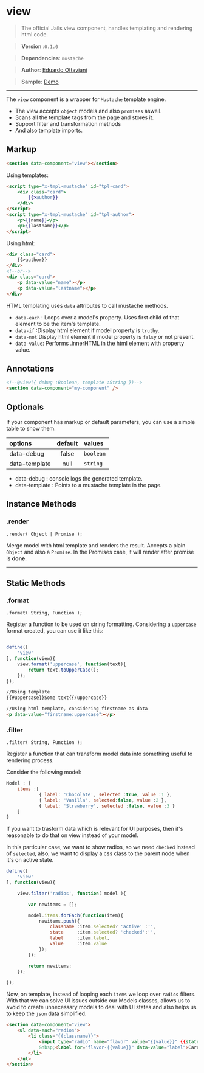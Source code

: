 # view

>The official Jails view component, handles templating and rendering html code.

>**Version** :`0.1.0`

>**Dependencies**: `mustache`

>**Author**: [Eduardo Ottaviani](//github.com/javiani)

>**Sample**: [Demo](//rawgit.com/jails-org/Components/master/my-component/sample/index.htm)


---

The `view` component is a wrapper for `Mustache` template engine.

- The view accepts `object` models and also `promises` aswell.
- Scans all the template tags from the page and stores it.
- Support filter and transformation methods
- And also template imports.

## Markup

```html
<section data-component="view"></section>
```

Using templates:
```html
<script type="x-tmpl-mustache" id="tpl-card">
	<div class="card">
		{{>author}}
	</div>
</script>
<script type="x-tmpl-mustache" id="tpl-author">
	<p>{{name}}</p>
	<p>{{lastname}}</p>
</script>

```

Using html:
```html
<div class="card">
	{{>author}}
</div>
<!--or-->
<div class="card">
	<p data-value="name"></p>
	<p data-value="lastname"></p>
</div>
```

HTML templating uses `data` attributes to call mustache methods.
- `data-each` : Loops over a model's property. Uses first child of that element to be the item's template.
- `data-if` :Display html element if model property is `truthy`.
- `data-not`:Display html element if model property is `falsy` or not present.
- `data-value`: Performs .innerHTML in the html element with property value.

## Annotations

```html
<!--@view({ debug :Boolean, template :String })-->
<section data-component="my-component" />
```

## Optionals

If your component has markup or default parameters, you can use a simple table to show them.

| options	   |	 default	  |		values   |
|:--------------|:----------------:|:------------
| data-debug    |	false		  |  `boolean`   |
| data-template |	null		  |  `string`    |

- data-debug : console logs the generated template.
- data-template : Points to a mustache template in the page.

## Instance Methods

### .render
	.render( Object | Promise );

Merge model with html template and renders the result. Accepts a plain `Object` and also a `Promise`. In the Promises case, it will render after promise is **done**.

---

## Static Methods

### .format
	.format( String, Function );

Register a function to be used on string formatting.
Considering a `uppercase` format created, you can use it like this:

```js

define([
    'view'
], function(view){
    view.format('uppercase', function(text){
        return text.toUpperCase();
    });
});
```

```html
//Using template
{{#uppercase}}Some text{{/uppercase}}

//Using html template, considering firstname as data
<p data-value="firstname:uppercase"></p>

```

### .filter
	.filter( String, Function );

Register a function that can transform model data into something useful to rendering process.

Consider the following model:

```js
Model :	{
	items :[
			{ label: 'Chocolate', selected :true, value :1 },
			{ label: 'Vanilla', selected:false, value :2 },
			{ label: 'Strawberry', selected :false, value :3 }
	]
}
```

If you want to trasform data which is relevant for UI purposes,
then it's reasonable to do that on view instead of your model.

In this particular case, we want to show radios, so we need `checked` instead of `selected`, also,
we want to display a css class to the parent node when it's on active state.

```js
define([
    'view'
], function(view){

	view.filter('radios', function( model ){

		var newitems = [];

		model.items.forEach(function(item){
			newitems.push({
				classname :item.selected? 'active' :'',
				state	  :item.selected? 'checked':'',
				label	  :item.label,
				value     :item.value
			});
		});

		return newitems;
	});

});
```

Now, on template, instead of looping each `items` we loop over `radios` filters.
With that we can solve UI issues outside our Models classes, allows us to avoid to create unnecessary models to deal with UI states and also helps us to keep the `json` data simplified.

```html
<section data-component="view">
	<ul data-each="radios">
		<li class="{{classname}}">
			<input type="radio" name="flavor" value="{{value}}" {{state}} id="flavor-{{value}}" />
			&nbsp;<label for="flavor-{{value}}" data-value="label">Carregando....</label>
		</li>
	</ul>
</section>
```
